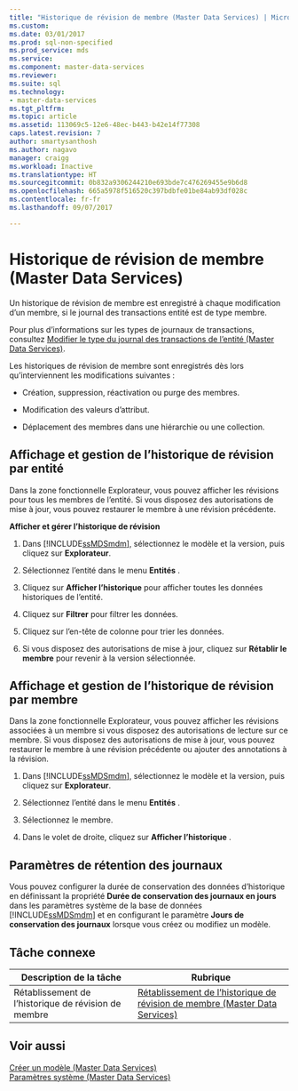 ```yaml
---
title: "Historique de révision de membre (Master Data Services) | Microsoft Docs"
ms.custom: 
ms.date: 03/01/2017
ms.prod: sql-non-specified
ms.prod_service: mds
ms.service: 
ms.component: master-data-services
ms.reviewer: 
ms.suite: sql
ms.technology:
- master-data-services
ms.tgt_pltfrm: 
ms.topic: article
ms.assetid: 113069c5-12e6-48ec-b443-b42e14f77308
caps.latest.revision: 7
author: smartysanthosh
ms.author: nagavo
manager: craigg
ms.workload: Inactive
ms.translationtype: HT
ms.sourcegitcommit: 0b832a9306244210e693bde7c476269455e9b6d8
ms.openlocfilehash: 665a5978f516520c397bdbfe01be84ab93df028c
ms.contentlocale: fr-fr
ms.lasthandoff: 09/07/2017

---
```

# <a name="member-revision-history-master-data-services"></a>Historique de révision de membre (Master Data Services)
  Un historique de révision de membre est enregistré à chaque modification d’un membre, si le journal des transactions entité est de type membre.  
  
 Pour plus d’informations sur les types de journaux de transactions, consultez [Modifier le type du journal des transactions de l’entité &#40;Master Data Services&#41;](../master-data-services/change-the-entity-transaction-log-type-master-data-services.md).  
  
 Les historiques de révision de membre sont enregistrés dès lors qu’interviennent les modifications suivantes :  
  
-   Création, suppression, réactivation ou purge des membres.  
  
-   Modification des valeurs d’attribut.  
  
-   Déplacement des membres dans une hiérarchie ou une collection.  
  
## <a name="view-and-manage-revision-history-by-entity"></a>Affichage et gestion de l’historique de révision par entité  
 Dans la zone fonctionnelle Explorateur, vous pouvez afficher les révisions pour tous les membres de l’entité. Si vous disposez des autorisations de mise à jour, vous pouvez restaurer le membre à une révision précédente.  
  
 **Afficher et gérer l’historique de révision**  
  
1.  Dans [!INCLUDE[ssMDSmdm](../includes/ssmdsmdm-md.md)], sélectionnez le modèle et la version, puis cliquez sur **Explorateur**.  
  
2.  Sélectionnez l’entité dans le menu **Entités** .  
  
3.  Cliquez sur **Afficher l’historique** pour afficher toutes les données historiques de l’entité.  
  
4.  Cliquez sur **Filtrer** pour filtrer les données.  
  
5.  Cliquez sur l’en-tête de colonne pour trier les données.  
  
6.  Si vous disposez des autorisations de mise à jour, cliquez sur **Rétablir le membre** pour revenir à la version sélectionnée.  
  
## <a name="view-and-manage-revision-history-by-member"></a>Affichage et gestion de l’historique de révision par membre  
 Dans la zone fonctionnelle Explorateur, vous pouvez afficher les révisions associées à un membre si vous disposez des autorisations de lecture sur ce membre. Si vous disposez des autorisations de mise à jour, vous pouvez restaurer le membre à une révision précédente ou ajouter des annotations à la révision.  
  
1.  Dans [!INCLUDE[ssMDSmdm](../includes/ssmdsmdm-md.md)], sélectionnez le modèle et la version, puis cliquez sur **Explorateur**.  
  
2.  Sélectionnez l’entité dans le menu **Entités** .  
  
3.  Sélectionnez le membre.  
  
4.  Dans le volet de droite, cliquez sur **Afficher l’historique** .  
  
## <a name="log-retention-setting"></a>Paramètres de rétention des journaux  
 Vous pouvez configurer la durée de conservation des données d’historique en définissant la propriété **Durée de conservation des journaux en jours** dans les paramètres système de la base de données [!INCLUDE[ssMDSmdm](../includes/ssmdsmdm-md.md)] et en configurant le paramètre **Jours de conservation des journaux** lorsque vous créez ou modifiez un modèle.  
  
## <a name="related-task"></a>Tâche connexe  
  
|Description de la tâche|Rubrique|  
|----------------------|-----------|  
|Rétablissement de l’historique de révision de membre|[Rétablissement de l’historique de révision de membre &#40;Master Data Services&#41;](../master-data-services/rollback-member-revision-history-master-data-services.md)|  
  
## <a name="see-also"></a>Voir aussi  
 [Créer un modèle &#40;Master Data Services&#41;](../master-data-services/create-a-model-master-data-services.md)   
 [Paramètres système &#40;Master Data Services&#41;](../master-data-services/system-settings-master-data-services.md)  
  
  

